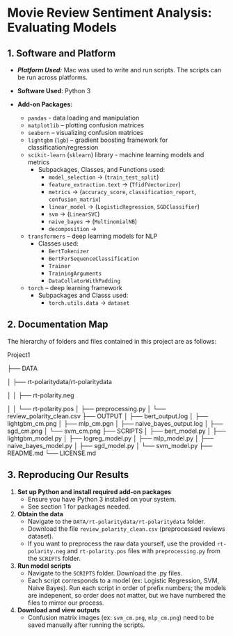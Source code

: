 # Movie Review Sentiment Analysis: Evaluating Models


## 1. Software and Platform
- ***Platform Used:*** Mac was used to write and run scripts. The scripts can be run across platforms.
- **Software Used**: Python 3
 
- **Add-on Packages:**  
  - `pandas` - data loading and manipulation
  - `matplotlib` – plotting confusion matrices  
  - `seaborn` – visualizing confusion matrices
  - `lightgbm` (`lgb`) – gradient boosting framework for classification/regression  
  - `scikit-learn` (`sklearn`) library - machine learning models and metrics  
    - Subpackages, Classes, and Functions used:
        - `model_selection` → (`train_test_split`)
        - `feature_extraction.text` → (`TfidfVectorizer`)
        - `metrics` → (`accuracy_score`, `classification_report`, `confusion_matrix`)
        - `linear_model` → (`LogisticRegression`, `SGDClassifier`)
        - `svm` → (`LinearSVC`)
        - `naive_bayes` → (`MultinomialNB`)
        - `decomposition` → 
  - `transformers` – deep learning models for NLP  
    - Classes used:
        - `BertTokenizer`
        - `BertForSequenceClassification`
        - `Trainer`
        - `TrainingArguments`
        - `DataCollatorWithPadding`  
  - `torch` – deep learning framework  
    - Subpackages and Classs used:
        - `torch.utils.data` → `dataset`


## 2. Documentation Map
The hierarchy of folders and files contained in this project are as follows:

Project1

├── DATA

│   ├── rt-polaritydata/rt-polaritydata

│   │   ├── rt-polarity.neg

│   │   └── rt-polarity.pos
│   ├── preprocessing.py
│   └── review_polarity_clean.csv
├── OUTPUT
│   ├── bert_output.log
│   ├── lightgbm_cm.png
│   ├── mlp_cm.pgn
│   ├── naive_bayes_output.log
│   ├── sgd_cm.png
│   └── svm_cm.png
├── SCRIPTS
│   ├── bert_model.py
│   ├── lightgbm_model.py
│   ├── logreg_model.py
│   ├── mlp_model.py
│   ├── naive_bayes_model.py
│   ├── sgd_model.py
│   └── svm_model.py
├── README.md
└── LICENSE.md


## 3. Reproducing Our Results
  1. **Set up Python and install required add-on packages**
     - Ensure you have Python 3 installed on your system.
     - See section 1 for packages needed.
  2. **Obtain the data**
     - Navigate to the `DATA/rt-polaritydata/rt-polaritydata` folder.
     - Download the file `review_polarity_clean.csv` (preprocessed reviews dataset).  
     - If you want to preprocess the raw data yourself, use the provided `rt-polarity.neg` and `rt-polarity.pos` files with `preprocessing.py` from the `SCRIPTS` folder.
  3. **Run model scripts**
     - Navigate to the `SCRIPTS` folder. Download the .py files.
     - Each script corresponds to a model (ex: Logistic Regression, SVM, Naive Bayes). Run each script in order of prefix numbers; the models are indepenent, so order does not matter, but we have numbered the files to mirror our process. 
  4. **Download and view outputs** 
     - Confusion matrix images (ex: `svm_cm.png`, `mlp_cm.png`) need to be saved manually after running the scripts.
